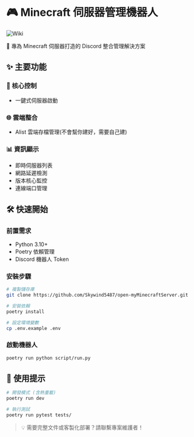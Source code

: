 # 🎮 Minecraft 伺服器管理機器人
![Wiki](https://github.com/Skywind5487/open-myMinecraftServer/blob/main/assets/wiki)

🤖 專為 Minecraft 伺服器打造的 Discord 整合管理解決方案

## ✨ 主要功能

### 🚀 核心控制
- 一鍵式伺服器啟動

### 🌐 雲端整合
- Alist 雲端存檔管理(不會幫你建好，需要自己建)

### 📊 資訊顯示
- 即時伺服器列表
- 網路延遲檢測
- 版本核心監控
- 連線端口管理

## 🛠️ 快速開始

### 前置需求
- Python 3.10+
- Poetry 依賴管理
- Discord 機器人 Token

### 安裝步驟
```bash
# 複製儲存庫
git clone https://github.com/Skywind5487/open-myMinecraftServer.git

# 安裝依賴
poetry install

# 設定環境變數 
cp .env.example .env
```

### 啟動機器人
```bash
poetry run python script/run.py
```

## 📌 使用提示
```bash
# 開發模式 (含熱重載)
poetry run dev

# 執行測試
poetry run pytest tests/
```



> 💡 需要完整文件或客製化部署？請聯繫專案維護者！


